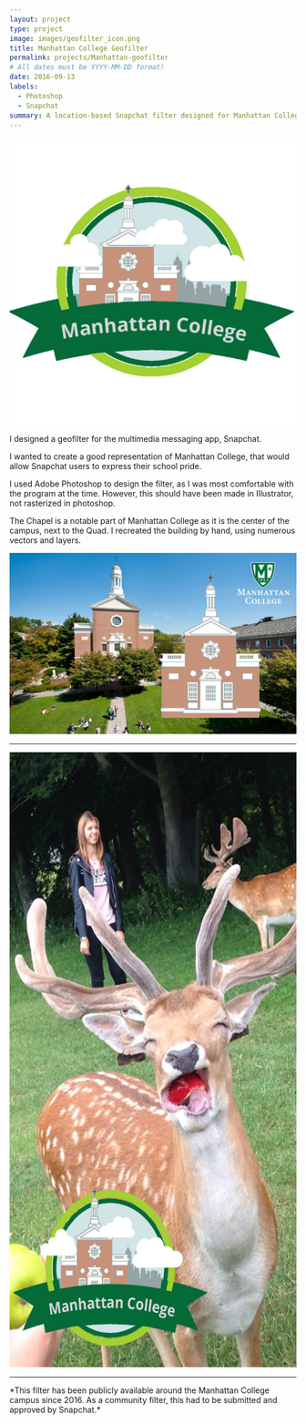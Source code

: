 ```yaml
---
layout: project
type: project
image: images/geofilter_icon.png
title: Manhattan College Geofilter
permalink: projects/Manhattan-geofilter
# All dates must be YYYY-MM-DD format!
date: 2016-09-13
labels:
  - Photoshop
  - Snapchat
summary: A location-based Snapchat filter designed for Manhattan College.
---
```


<img class="ui medium right floated rounded image" src="../images/geofilter_icon.png"> 

I designed a geofilter for the multimedia messaging app, Snapchat. 

I wanted to create a good representation of Manhattan College, that would allow Snapchat users to express their school pride. 

I used Adobe Photoshop to design the filter, as I was most comfortable with the program at the time. However, this should have been made in Illustrator, not rasterized in photoshop.

The Chapel is a notable part of Manhattan College as it is the center of the campus, next to the Quad. I recreated the building by hand, using numerous vectors and layers.

<img class="ui image" src="../images/chapel.png">

<hr>
<img class="ui image" src="../images/snapchat.png" height=1080 width=720>

<hr>
*This filter has been publicly available around the Manhattan College campus since 2016. As a community filter, this had to be submitted and approved by Snapchat.*


